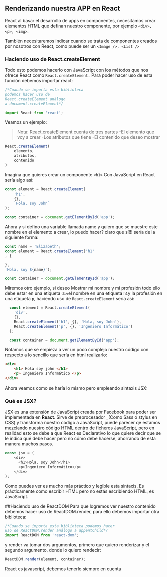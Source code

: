 
<h2>Renderizando nuestra APP en React</h2>

React al basar el desarrollo de apps en componentes, necesitamos crear elementos HTML que definan nuestro componente, por ejemplo `<div>, <p>, <img>`.

También necesitaremos indicar cuando se trata de componentes creados por nosotros con React, como puede ser un `<Image />, <List />`

<h3>Haciendo uso de React.createElement</h3>

Todo esto podemos hacerlo con JavaScript con los métodos que nos ofrece React como `React.createElement.` Para poder hacer uso de esta función debemos importar react:
```javascript
/*Cuando se importa esta biblioteca
podemos hacer uso de 
React.createElement análogo 
a document.createElement*/

import React from 'react'; 
```
Veamos un ejemplo:

>Nota: React.createElement cuenta de tres partes
-El elemento que voy a crear
-Los atributos que tiene
-El contenido que deseo mostrar
```javascript
React.createElement(
    elemento,
    atributos,
    contenido
)
```

Imagina que quieres crear un componente `<h1>` Con JavaScript en React sería algo así:

>

```javascript
const element = React.createElement(
    'h1', 
    {}, 
    `Hola, soy John`
);

const container = document.getElementById('app');
```

Ahora y si defino una variable llamada name y quiero que se muestre este nombre en el elemento a crear, lo puedo hacer? claro que sí!!! sería de la siguiente forma:

```javascript
const name = 'Elizabeth';
const element = React.createElement('h1'
, {

}, 
`Hola, soy ${name}`);

const container = document.getElementById('app');
```

Miremos otro ejemplo, si deseo Mostrar mi nombre y mi profesión todo ello debe estar en una etiqueta `div`el nombre en una etiqueta `h1`y la profesión en una etiqueta `p`, haciendo uso de `React.createElement` sería así:

```javascript
  const element = React.createElement(
    'div',
    {},
    React.createElement('h1', {}, 'Hola, soy John'),
    React.createElement('p', {}, 'Ingeniero Informático')
  );

  const container = document.getElementById('app');
```

Notamos que se empieza a ver un poco complejo nuestro código con respecto a lo sencillo que sería en html realizarlo: 
```html
<div>
    <h1> Hola soy john </h1>
    <p> Ingeniero Informático </p>
</div>
```

Ahora veamos como se haría lo mismo pero empleando sintaxis JSX:

<h3>Qué es JSX?</h3>

JSX es una extensión de JavaScript creada por Facebook para poder ser implementada en **React**. Sirve de preprocesador _(Como Sass o stylus en CSS) y transforma nuestro código a JavaScript, puede parecer qe estamos mezclando nuestro código HTML dentro de ficheros JavaScript, pero en realidad esto se debe a que React es Declarativo lo que quiere decir que se le indica qué debe hacer pero no cómo debe hacerse, ahorrando de esta manera muchos pasos.

```javascript
const jsx = (
    <div>
      <h1>Hola, soy John</h1>
      <p>Ingeniero Informático</p>
    </div>
);
```
Como puedes ver es mucho más práctico y legible esta sintaxis. Es prácticamente como escribir HTML pero no estás escribiendo HTML, es JavaScript.

##Haciendo uso de ReactDOM
Para que logremos ver nuestro contenido debemos hacer uso de ReactDOM.render, para ello debemos importar otra biblioteca:

```javascript
/*Cuando se importa esta biblioteca podemos hacer 
uso de ReactDOM.render análogo a appentChild*/
import ReactDOM from 'react-dom'; 
```
y render va tomar dos argumentos, primero que quiero renderizar y el segundo argumento, donde lo quiero rendecir:

```javascript
ReactDOM.render(element, container);
```

React es javascript, debemos tenerlo siempre en cuenta


